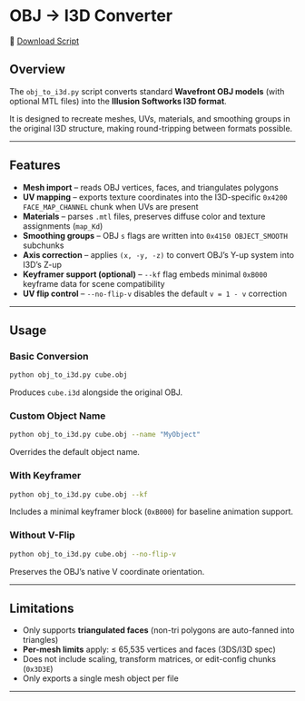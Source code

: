 # OBJ → I3D Converter

📂 [Download Script](../tools/obj_to_i3d.py)

## Overview
The `obj_to_i3d.py` script converts standard **Wavefront OBJ models** (with optional MTL files) into the **Illusion Softworks I3D format**.  

It is designed to recreate meshes, UVs, materials, and smoothing groups in the original I3D structure, making round-tripping between formats possible.

---

## Features
- **Mesh import** – reads OBJ vertices, faces, and triangulates polygons  
- **UV mapping** – exports texture coordinates into the I3D-specific `0x4200 FACE_MAP_CHANNEL` chunk when UVs are present  
- **Materials** – parses `.mtl` files, preserves diffuse color and texture assignments (`map_Kd`)  
- **Smoothing groups** – OBJ `s` flags are written into `0x4150 OBJECT_SMOOTH` subchunks  
- **Axis correction** – applies `(x, -y, -z)` to convert OBJ’s Y-up system into I3D’s Z-up  
- **Keyframer support (optional)** – `--kf` flag embeds minimal `0xB000` keyframe data for scene compatibility  
- **UV flip control** – `--no-flip-v` disables the default `v = 1 - v` correction  

---

## Usage
### Basic Conversion
```bash
python obj_to_i3d.py cube.obj
```
Produces `cube.i3d` alongside the original OBJ.

### Custom Object Name
```bash
python obj_to_i3d.py cube.obj --name "MyObject"
```
Overrides the default object name.

### With Keyframer
```bash
python obj_to_i3d.py cube.obj --kf
```
Includes a minimal keyframer block (`0xB000`) for baseline animation support.

### Without V-Flip
```bash
python obj_to_i3d.py cube.obj --no-flip-v
```
Preserves the OBJ’s native V coordinate orientation.

---

## Limitations
- Only supports **triangulated faces** (non-tri polygons are auto-fanned into triangles)  
- **Per-mesh limits** apply: ≤ 65,535 vertices and faces (3DS/I3D spec)  
- Does not include scaling, transform matrices, or edit-config chunks (`0x3D3E`)  
- Only exports a single mesh object per file  

---

